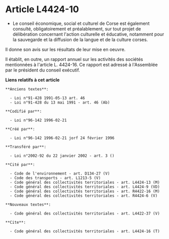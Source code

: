 # Article L4424-10

- Le conseil économique, social et culturel de Corse est également consulté, obligatoirement et préalablement, sur tout
projet de délibération concernant l'action culturelle et éducative, notamment pour la sauvegarde et la diffusion de la langue
et de la culture corses.

Il donne son avis sur les résultats de leur mise en oeuvre.

Il établit, en outre, un rapport annuel sur les activités des sociétés mentionnées à l'article L. 4424-16. Ce rapport est
adressé à l'Assemblée par le président du conseil exécutif.

**Liens relatifs à cet article**

	**Anciens textes**:

	  - Loi n°91-428 1991-05-13 art. 46
	  - Loi n°91-428 du 13 mai 1991 - art. 46 (Ab)

	**Codifié par**:

	  - Loi n°96-142 1996-02-21

	**Créé par**:

	  - Loi n°96-142 1996-02-21 jorf 24 février 1996

	**Transféré par**:

	  - Loi n°2002-92 du 22 janvier 2002 - art. 3 ()

	**Cité par**:

	  - Code de l'environnement - art. D134-27 (V)
	  - Code des transports - art. L1213-5 (V)
	  - Code général des collectivités territoriales - art. L4424-13 (M)
	  - Code général des collectivités territoriales - art. L4424-9 (VD)
	  - Code général des collectivités territoriales - art. R4422-16 (M)
	  - Code général des collectivités territoriales - art. R4424-6 (V)

	**Nouveaux textes**:

	  - Code général des collectivités territoriales - art. L4422-37 (V)

	**Cite**:

	  - Code général des collectivités territoriales - art. L4424-16 (T)
